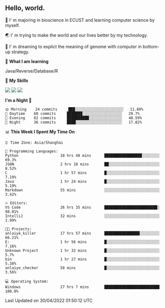 ## Hello, world.

🏫 I' m majoring in bioscience in ECUST and learning computer science by myself.

🌏 I' m trying to make the world and our lives better by my technology.

🧬 I' m dreaming to explict the meaning of genome with computer in bottom-up strategy.

🔡 **What I am learning**

Java/Reverse/Database/R

🌟 **My Skills**

![](https://img.shields.io/badge/-Python-3e74a2?style=flat-square&logo=Python&logoColor=fff)
![](https://img.shields.io/badge/-Linux-000000?style=flat-square&logo=Linux&logoColor=fff)
![](https://img.shields.io/badge/-Docker-2496ED?style=flat-square&logo=Docker&logoColor=fff)

<!--START_SECTION:waka-->
**I'm a Night 🦉** 

```text
🌞 Morning    24 commits     ███░░░░░░░░░░░░░░░░░░░░░░   11.88% 
🌆 Daytime    60 commits     ███████░░░░░░░░░░░░░░░░░░   29.7% 
🌃 Evening    82 commits     ██████████░░░░░░░░░░░░░░░   40.59% 
🌙 Night      36 commits     ████░░░░░░░░░░░░░░░░░░░░░   17.82%

```


📊 **This Week I Spent My Time On** 

```text
⌚︎ Time Zone: Asia/Shanghai

💬 Programming Languages: 
Python                   18 hrs 48 mins      █████████████████░░░░░░░░   69.3% 
JSON                     2 hrs 18 mins       ██░░░░░░░░░░░░░░░░░░░░░░░   8.52% 
C                        1 hr 57 mins        █░░░░░░░░░░░░░░░░░░░░░░░░   7.19% 
Java                     1 hr 24 mins        █░░░░░░░░░░░░░░░░░░░░░░░░   5.19% 
Markdown                 55 mins             ░░░░░░░░░░░░░░░░░░░░░░░░░   3.42%

🔥 Editors: 
VS Code                  26 hrs 35 mins      ████████████████████████░   98.01% 
IntelliJ                 32 mins             ░░░░░░░░░░░░░░░░░░░░░░░░░   1.99%

🐱‍💻 Projects: 
anlaiye_killer           17 hrs 57 mins      ████████████████░░░░░░░░░   66.21% 
E:                       1 hr 56 mins        █░░░░░░░░░░░░░░░░░░░░░░░░   7.16% 
Unknown Project          1 hr 32 mins        █░░░░░░░░░░░░░░░░░░░░░░░░   5.7% 
bin                      1 hr 27 mins        █░░░░░░░░░░░░░░░░░░░░░░░░   5.38% 
anlaiye_checker          58 mins             █░░░░░░░░░░░░░░░░░░░░░░░░   3.56%

💻 Operating System: 
Windows                  27 hrs 7 mins       █████████████████████████   100.0%

```


 Last Updated on 30/04/2022 01:50:12 UTC
<!--END_SECTION:waka-->


<!--
**Shigure19/Shigure19** is a ✨ _special_ ✨ repository because its `README.md` (this file) appears on your GitHub profile.

Here are some ideas to get you started:

- 🔭 I’m currently working on ...
- 🌱 I’m currently learning ...
- 👯 I’m looking to collaborate on ...
- 🤔 I’m looking for help with ...
- 💬 Ask me about ...
- 📫 How to reach me: ...
- 😄 Pronouns: ...
- ⚡ Fun fact: ...
-->
